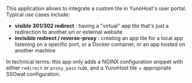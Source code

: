 This application allows to integrate a custom tile in YunoHost's user portal. Typical use cases include:
- **visible 301/302 redirect** : having a "virtual" app tile that's just a redirection to another url or external website
- **invisible redirect / reverse-proxy** : creating an app tile for a local app listening on a specific port, or a Docker container, or an app hosted on another machine

In technical terms: this app only adds a NGINX configuration snippet with either `redirect` or `proxy_pass` rule, and a YunoHost tile + appropriate SSOwat configuration.
